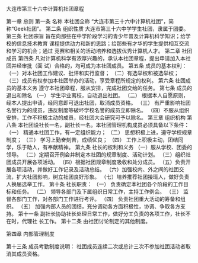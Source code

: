 大连市第三十六中计算机社团章程

第一章 总则
第一条  名称
        本社团全称 “大连市第三十六中计算机社团”，简称“Geek社团”。
第二条  组织性质
        大连市第三十六中学学生社团，隶属于团委。
第三条  社团宗旨
  		旨在向那些在中学阶段学习的青少年普及计算机科学知识；给学校的信息技术教育		课程提供动力和新的思路；给那些有才华的学生提供相互交流和学习的机会；通过		竞赛和相关的活动培养和选拔优秀计算机人才。
第二章 社团成员
第四条  凡对计算机科学有浓厚兴趣的，承认本社团章程，提出申请加入本社团并经审批（面		试）合格的，均可成为本社团成员。
第五条  成员的基本权利：
   （一）对本社团工作建议、批评和实行监督；
   （二）有选举权和被选举权；
   （三）成员有权参加本社团举办的活动，享受章程所规定的权利。
第六条  社团成员的基本义务
        遵守本社团章程，服从安排，完成社团交给的任务。
第七条  成员的退出和除名
       （一） 学生毕业离校，自动退出社团。
       （二） 根据本人自愿原则，经本人提出申请，经同意即可退出社团，取消成员资格。
       （三） 有严重影响社团名誉行为的成员，违反制度等破坏学校名誉的成员立即除名。
       （四）不服从组织安排，工作不积极主动的成员，经社团大会研究可予以除名。
第三章  组织机构
第八条  本社团设社长一名，副社长一名。本社团管理机构成员必须具备以下条件：
       （一） 精通本社团工作，有一定组织能力；
       （二） 思想积极上进，遵守学校规章制度；
       （三） 学习上勤奋刻苦，成绩优良；
       （四） 工作上积极主动，团结同学，乐于助人，有奉献精神。
第九条 社长的权利和义务
       （一）服从学校、团委的领导。
       （二）定期召开例会并制定本社团的规章制度、活动计划。
       （三）组织社团成员开展各项活动。
       （四）根据社团规章制度吸收和处分成员。
       （五）负责开展各项活动，并做好工作记录及活动总结。
       （六）加强校内、外之间的社团交流，扩大社团影响，树立社团良好形象。
       （七）培养推荐社团接班人，做好负责人换届选举工作。
第十条	社长职责：
       （一） 负责确定本社团各个阶段的工作目标和任务。
       （二） 领导各部门及下属组织日常工作，主持工作例会。
       （三） 监督各部门工作，对各部门工作进行考评。
       （四） 负责社团重大活动的筹备和组织。
       （五） 加强内部人员的团结，充分调动各方面积极性，协调、争取各方支持。
第十一条 副社长协助社长处理日常工作，做好分工负责的各项工作，社长不在时，代理社 
         长工作。
第十二条 由社团讨论制定的其他制度。

第四章 内部管理制度

第十三条 成员考勤制度说明：
		社团成员连续二次或总计三次不参加社团活动者取消其成员资格。
